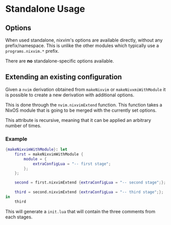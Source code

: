 # Standalone Usage

## Options

When used standalone, nixvim's options are available directly, without any prefix/namespace.
This is unlike the other modules which typically use a `programs.nixvim.*` prefix.

There are **no** standalone-specific options available.

## Extending an existing configuration

Given a `nvim` derivation obtained from `makeNixvim` or `makeNivxmiWithModule` it is possible to create a new derivation with additional options.

This is done through the `nvim.nixvimExtend` function. This function takes a NixOS module that is going to be merged with the currently set options.

This attribute is recursive, meaning that it can be applied an arbitrary number of times.

### Example

```nix
{makeNixvimWithModule}: let
    first = makeNixvimWithModule {
        module = {
            extraConfigLua = "-- first stage";
        };
    };

    second = first.nixvimExtend {extraConfigLua = "-- second stage";};
    
    third = second.nixvimExtend {extraConfigLua = "-- third stage";};
in
    third
```

This will generate a `init.lua` that will contain the three comments from each stages.

